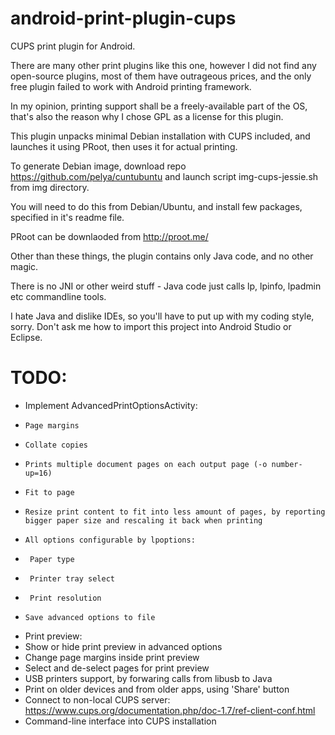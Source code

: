 android-print-plugin-cups
=========================

CUPS print plugin for Android.

There are many other print plugins like this one, however I did not find any open-source plugins,
most of them have outrageous prices, and the only free plugin failed to work with Android printing framework.

In my opinion, printing support shall be a freely-available part of the OS,
that's also the reason why I chose GPL as a license for this plugin.

This plugin unpacks minimal Debian installation with CUPS included,
and launches it using PRoot, then uses it for actual printing.

To generate Debian image, download repo https://github.com/pelya/cuntubuntu
and launch script img-cups-jessie.sh from img directory.

You will need to do this from Debian/Ubuntu, and install few packages, specified in it's readme file.

PRoot can be downlaoded from http://proot.me/

Other than these things, the plugin contains only Java code, and no other magic.

There is no JNI or other weird stuff - Java code just calls lp, lpinfo, lpadmin etc commandline tools.

I hate Java and dislike IDEs, so you'll have to put up with my coding style, sorry.
Don't ask me how to import this project into Android Studio or Eclipse.


TODO:
=====

-   Implement AdvancedPrintOptionsActivity:
-     Page margins
-     Collate copies
-     Prints multiple document pages on each output page (-o number-up=16)
-     Fit to page
-     Resize print content to fit into less amount of pages, by reporting bigger paper size and rescaling it back when printing
-     All options configurable by lpoptions:
-      Paper type
-      Printer tray select
-      Print resolution
-     Save advanced options to file
-   Print preview:
-    Show or hide print preview in advanced options
-    Change page margins inside print preview
-    Select and de-select pages for print preview
-   USB printers support, by forwaring calls from libusb to Java
-   Print on older devices and from older apps, using 'Share' button
-   Connect to non-local CUPS server: https://www.cups.org/documentation.php/doc-1.7/ref-client-conf.html
-   Command-line interface into CUPS installation
